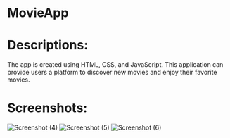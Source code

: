 # MovieApp
# Descriptions:
The app is created using HTML, CSS, and JavaScript.
This application can provide users a platform to discover new movies and enjoy their favorite movies.
# Screenshots:


![Screenshot (4)](https://user-images.githubusercontent.com/96202749/230736003-8d1b9ab6-1393-4372-addc-62db66571a7c.png)
![Screenshot (5)](https://user-images.githubusercontent.com/96202749/230736007-9c17c8b2-ffae-4b41-9fe8-3f80297f6cca.png)
![Screenshot (6)](https://user-images.githubusercontent.com/96202749/230736009-c714e17a-6af5-4212-a24f-34cb288bfbe2.png)
